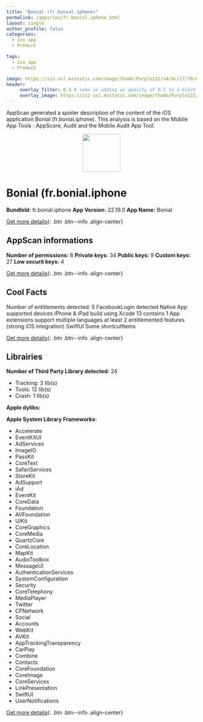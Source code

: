 ```yaml
---
title: "Bonial (fr.bonial.iphone)"
permalink: /apps/ios/fr.bonial.iphone.html
layout: single
author_profile: false
categories: 
  - ios app 
  - Product 

tags: 
  - ios app 
  - Product 

image: https://is2-ssl.mzstatic.com/image/thumb/Purple122/v4/8c/17/70/8c177041-e0b0-1197-c1de-6e95f5cd491a/AppIcon.app.bonial-0-1x_U007emarketing-0-10-0-85-220.png/512x512bb.jpg
header: 
     overlay_filter: 0.5 # same as adding an opacity of 0.5 to a black background
     overlay_image: https://is2-ssl.mzstatic.com/image/thumb/Purple122/v4/8c/17/70/8c177041-e0b0-1197-c1de-6e95f5cd491a/AppIcon.app.bonial-0-1x_U007emarketing-0-10-0-85-220.png/512x512bb.jpg
---
```

AppScan generated a spoiler description of the content of the iOS application Bonial (fr.bonial.iphone). This analysis is based on the Mobile App Tools : AppScore, Audit and the Mobile Audit App Tool.

  
  
<div style="text-align: center;"><img src="https://is2-ssl.mzstatic.com/image/thumb/Purple122/v4/8c/17/70/8c177041-e0b0-1197-c1de-6e95f5cd491a/AppIcon.app.bonial-0-1x_U007emarketing-0-10-0-85-220.png/512x512bb.jpg" width="100" height="100"></div>  
  
# Bonial (fr.bonial.iphone

**BundleId:** fr.bonial.iphone
**App Version:** 22.19.0
**App Name:** Bonial


[Get more details](/pricing.html){: .btn .btn--info .align-center}  
  
## AppScan informations 

**Number of permissions:** 8
**Private keys:** 34
**Public keys:** 9
**Custom keys:** 27
**Low securit keys:** 4
  
[Get more details](/pricing.html){: .btn .btn--info .align-center}

## Cool Facts

Number of entitlements detected: 5
FacebookLogin detected
Native App
supported devices iPhone & iPad
build using Xcode 13
contains 1 App extensions
support multiple languages
at least 2 entitlemented features (strong iOS integration)
SwiftUI
Some shortcutItems 
  
[Get more details](/pricing.html){: .btn .btn--info .align-center}

## Librairies 
**Number of Third Party Library detected:** 24
- Tracking: 3 lib(s)
- Tools: 12 lib(s)
- Crash: 1 lib(s)

**Apple dylibs:**


**Apple System Library Frameworks:**
- Accelerate
- EventKitUI
- AdServices
- ImageIO
- PassKit
- CoreText
- SafariServices
- StoreKit
- AdSupport
- iAd
- EventKit
- CoreData
- Foundation
- AVFoundation
- UIKit
- CoreGraphics
- CoreMedia
- QuartzCore
- CoreLocation
- MapKit
- AudioToolbox
- MessageUI
- AuthenticationServices
- SystemConfiguration
- Security
- CoreTelephony
- MediaPlayer
- Twitter
- CFNetwork
- Social
- Accounts
- WebKit
- AVKit
- AppTrackingTransparency
- CarPlay
- Combine
- Contacts
- CoreFoundation
- CoreImage
- CoreServices
- LinkPresentation
- SwiftUI
- UserNotifications


  
[Get more details](/pricing.html){: .btn .btn--info .align-center}

